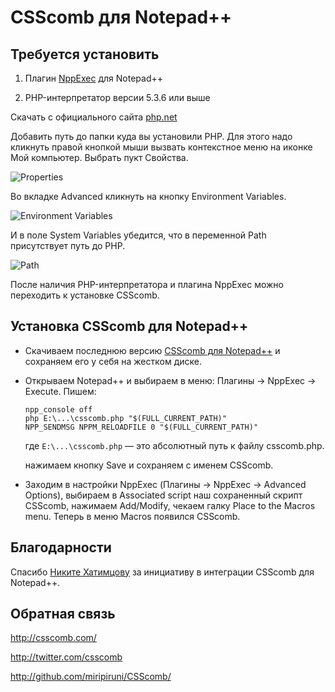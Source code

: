 # CSScomb для Notepad++

## Требуется установить

1. Плагин [NppExec](http://sourceforge.net/projects/npp-plugins/files/NppExec/) для Notepad++

2. PHP-интерпретатор версии 5.3.6 или выше

Скачать с официального сайта [php.net](http://windows.php.net/download/)

Добавить путь до папки куда вы установили PHP. Для этого надо кликнуть правой кнопкой мыши вызвать
контекстное меню на иконке Мой компьютер. Выбрать пукт Свойства.

![Properties](https://github.com/miripiruni/CSScomb/raw/master/plugins/2.08/CSScomb_2.08_for_Notepad_plus_plus/csscomb-for-notepad-1.jpg "Properties")

Во вкладке Advanced кликнуть на кнопку Environment Variables.

![Environment Variables](https://github.com/miripiruni/CSScomb/raw/master/plugins/2.08/CSScomb_2.08_for_Notepad_plus_plus/csscomb-for-notepad-2.jpg "Environment Variables")

И в поле System Variables убедится, что в переменной Path присутствует путь до PHP.

![Path](https://github.com/miripiruni/CSScomb/raw/master/plugins/2.08/CSScomb_2.08_for_Notepad_plus_plus/csscomb-for-notepad-3.jpg "Path")

После наличия PHP-интерпретатора и плагина NppExec можно переходить к установке CSScomb.

## Установка CSScomb для Notepad++

* Скачиваем последнюю версию [CSScomb для Notepad++](https://github.com/miripiruni/CSScomb/blob/master/plugins/2.08/CSScomb_2.08_for_Notepad_plus_plus/csscomb.php) и сохраняем его у себя на жестком диске.

* Открываем Notepad++ и выбираем в меню: Плагины → NppExec → Execute. Пишем:

    ```
    npp_console off
    php E:\...\csscomb.php "$(FULL_CURRENT_PATH)"
    NPP_SENDMSG NPPM_RELOADFILE 0 "$(FULL_CURRENT_PATH)"
    ```

   где ```E:\...\csscomb.php``` — это абсолютный путь к файлу csscomb.php.

   нажимаем кнопку Save и сохраняем с именем CSScomb.

* Заходим в настройки NppExec (Плагины → NppExec → Advanced Options), выбираем в Associated script наш сохраненный скрипт CSScomb, нажимаем Add/Modify, чекаем галку Place to the Macros menu. Теперь в меню Macros появился CSScomb.

## Благодарности

Спасибо [Никите Хатимцову](https://twitter.com/#!/nikitammf) за инициативу в интеграции CSScomb для Notepad++.

## Обратная связь

http://csscomb.com/

http://twitter.com/csscomb

http://github.com/miripiruni/CSScomb/
